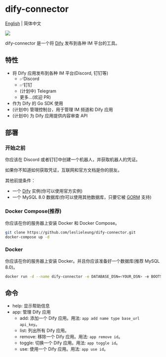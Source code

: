 # dify-connector

[English](./README.md) | 简体中文

[![](https://dcbadge.vercel.app/api/server/WNAMSmTsk8)](https://discord.gg/WNAMSmTsk8)

dify-connector 是一个将 [Dify](https://github.com/langgenius/dify) 发布到各种 IM 平台的工具。

## 特性

- 将 Dify 应用发布到各种 IM 平台(Discord, 钉钉等)
  - ✅Discord
  - ✅钉钉
  - (计划中) Telegram
  - 更多...(欢迎 PR)
- 作为 Dify 的 Go SDK 使用
- (计划中) 管理控制台，用于管理 IM 频道和 Dify 应用
- (计划中) 为 Dify 应用提供内容审查 API

## 部署

### 开始之前

你应该在 Discord 或者钉钉中创建一个机器人，并获取机器人的凭证。

如果你不知道如何获取凭证，互联网和官方文档是你的朋友。

其他前提条件：

- 一个 [Dify](https://github.com/langgenius/dify) 实例(你可以使用官方实例)
- 一个 MySQL 8.0 数据库(你可以使用其他数据库，只要它被 [GORM](https://gorm.io/) 支持)

### Docker Compose(推荐)

你应该在你的服务器上安装 Docker 和 Docker Compose。

```bash
git clone https://github.com/leslieleung/dify-connector.git
docker-compose up -d
```

### Docker

你应该在你的服务器上安装 Docker。并且你应该准备好一个数据库(推荐 MySQL 8.0)。

```bash
docker run -d --name dify-connector -e DATABASE_DSN=<YOUR_DSN> -e BOOTSTRAP_CHANNEL=<YOUR_CHANNEL> leslieleung/dify-connector:latest
```

## 命令

- help: 显示帮助信息
- app: 管理 Dify 应用
  - add: 添加一个 Dify 应用。用法: `app add name type base_url api_key`。
  - list: 列出所有 Dify 应用。
  - remove: 移除一个 Dify 应用。用法: `app remove id`。
  - toggle: 切换一个 Dify 应用。用法: `app toggle id`。
  - use: 使用一个 Dify 应用。用法: `app use id`。